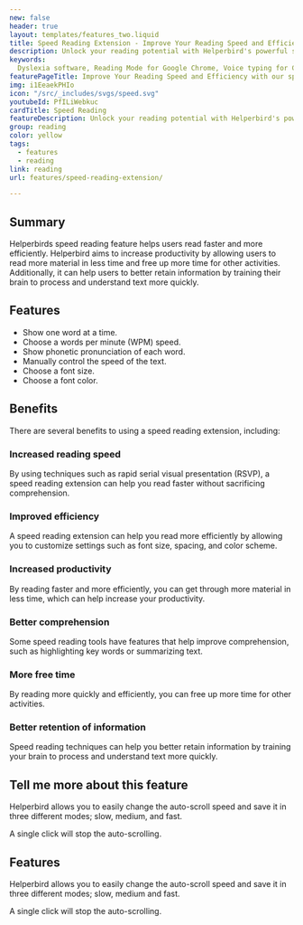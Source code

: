 ```yaml
---
new: false
header: true
layout: templates/features_two.liquid
title: Speed Reading Extension - Improve Your Reading Speed and Efficiency | Helperbird
description: Unlock your reading potential with Helperbird's powerful speed reading extension. Improve your reading speed and efficiency with customizable settings and easy-to-use features. Try it now and experience the benefits of faster reading.
keywords:
  Dyslexia software, Reading Mode for Google Chrome, Voice typing for Chrome, Text to speech for Chrome, text reader, Immersive Reader, dyslexia fonts, accessibility software, dyslexia software, Helperbird for Edge, Helperbird for Firefox, Helperbird for Chrome, Opendyslexic for Chrome, OpenDyslexic
featurePageTitle: Improve Your Reading Speed and Efficiency with our speed reading
img: i1EeaekPHIo
icon: "/src/_includes/svgs/speed.svg"
youtubeId: PfILiWebkuc
cardTitle: Speed Reading
featureDescription: Unlock your reading potential with Helperbird's powerful speed reading extension. Improve your reading speed and efficiency with customizable settings and easy-to-use features. Try it now and experience the benefits of faster reading.
group: reading
color: yellow
tags:
  - features
  - reading
link: reading
url: features/speed-reading-extension/

---
```



## Summary

Helperbirds speed reading feature helps users read faster and more efficiently. Helperbird aims to increase productivity by allowing users to read more material in less time and free up more time for other activities. Additionally, it can help users to better retain information by training their brain to process and understand text more quickly.

## Features

- Show one word at a time.
- Choose a words per minute (WPM) speed.
- Show phonetic pronunciation of each word.
- Manually control the speed of the text.
- Choose a font size.
- Choose a font color.

## Benefits

There are several benefits to using a speed reading extension, including:

### Increased reading speed
By using techniques such as rapid serial visual presentation (RSVP), a speed reading extension can help you read faster without sacrificing comprehension.

### Improved efficiency
A speed reading extension can help you read more efficiently by allowing you to customize settings such as font size, spacing, and color scheme.

### Increased productivity
By reading faster and more efficiently, you can get through more material in less time, which can help increase your productivity.

### Better comprehension
Some speed reading tools have features that help improve comprehension, such as highlighting key words or summarizing text.

### More free time
By reading more quickly and efficiently, you can free up more time for other activities.

### Better retention of information
Speed reading techniques can help you better retain information by training your brain to process and understand text more quickly.




## Tell me more about this feature

Helperbird allows you to easily change the auto-scroll speed and save it in three different modes;
slow, medium, and fast.

 
A single click will stop the auto-scrolling.
      
      







## Features
       
Helperbird allows you to easily change the auto-scroll speed and save it in three different modes;
slow, medium and fast.

A single click will stop the auto-scrolling.
      




